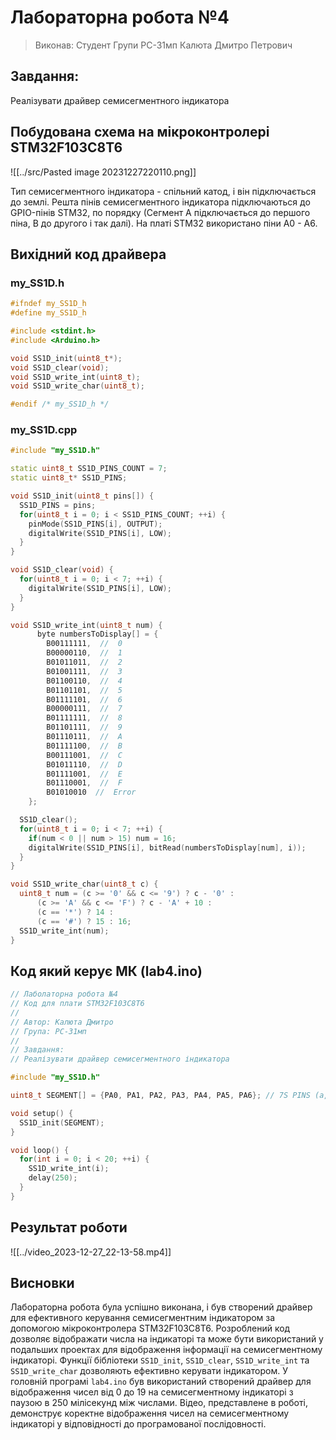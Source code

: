 # Лабораторна робота №4

> Виконав: Студент Групи РС-31мп Калюта Дмитро Петрович
## Завдання: 
Реалізувати драйвер семисегментного індикатора

## Побудована схема на мікроконтролері STM32F103C8T6

![[../src/Pasted image 20231227220110.png]]

Тип семисегментного індикатора - спільний катод, і він підключається до землі.  Решта пінів семисегментного індикатора підключаються до GPIO-пінів STM32, по порядку (Сегмент А підключається до першого піна, В до другого і так далі). На платі STM32 використано піни A0 - A6.

## Вихідний код драйвера

### my_SS1D.h
``` cpp
#ifndef my_SS1D_h
#define my_SS1D_h

#include <stdint.h>
#include <Arduino.h>

void SS1D_init(uint8_t*);
void SS1D_clear(void);
void SS1D_write_int(uint8_t);
void SS1D_write_char(uint8_t);

#endif /* my_SS1D_h */
```

### my_SS1D.cpp

``` cpp
#include "my_SS1D.h"

static uint8_t SS1D_PINS_COUNT = 7;
static uint8_t* SS1D_PINS;

void SS1D_init(uint8_t pins[]) {
  SS1D_PINS = pins;
  for(uint8_t i = 0; i < SS1D_PINS_COUNT; ++i) {
    pinMode(SS1D_PINS[i], OUTPUT);
    digitalWrite(SS1D_PINS[i], LOW);
  }
}

void SS1D_clear(void) {
  for(uint8_t i = 0; i < 7; ++i) {
    digitalWrite(SS1D_PINS[i], LOW);
  }
}

void SS1D_write_int(uint8_t num) {
      byte numbersToDisplay[] = {
        B00111111,  //  0
        B00000110,  //  1
        B01011011,  //  2
        B01001111,  //  3
        B01100110,  //  4
        B01101101,  //  5
        B01111101,  //  6
        B00000111,  //  7
        B01111111,  //  8
        B01101111,  //  9
        B01110111,  //  A
        B01111100,  //  B
        B00111001,  //  C
        B01011110,  //  D
        B01111001,  //  E
        B01110001,  //  F
        B01010010  //  Error
    };

  SS1D_clear();
  for(uint8_t i = 0; i < 7; ++i) {
    if(num < 0 || num > 15) num = 16;
    digitalWrite(SS1D_PINS[i], bitRead(numbersToDisplay[num], i));
  }
}

void SS1D_write_char(uint8_t c) {
  uint8_t num = (c >= '0' && c <= '9') ? c - '0' :  
      (c >= 'A' && c <= 'F') ? c - 'A' + 10 :
      (c == '*') ? 14 :
      (c == '#') ? 15 : 16;
  SS1D_write_int(num);
}
```

## Код який керує МК (lab4.ino)

``` cpp
// Лаболаторна робота №4
// Код для плати STM32F103C8T6
//
// Автор: Калюта Дмитро
// Група: РС-31мп
//
// Завдання:
// Реалізувати драйвер семисегментного індикатора

#include "my_SS1D.h"

uint8_t SEGMENT[] = {PA0, PA1, PA2, PA3, PA4, PA5, PA6}; // 7S PINS (a, b, c... g, dp)

void setup() {
  SS1D_init(SEGMENT);
}

void loop() {
  for(int i = 0; i < 20; ++i) {
    SS1D_write_int(i);
    delay(250);
  }
}
```

## Результат роботи 
![[../video_2023-12-27_22-13-58.mp4]]

## Висновки
Лабораторна робота була успішно виконана, і був створений драйвер для ефективного керування семисегментним індикатором за допомогою мікроконтролера STM32F103C8T6. Розроблений код дозволяє відображати числа на індикаторі та може бути використаний у подальших проектах для відображення інформації на семисегментному індикаторі. Функції бібліотеки `SS1D_init`, `SS1D_clear`, `SS1D_write_int` та `SS1D_write_char` дозволяють ефективно керувати індикатором. У головній програмі `lab4.ino` був використаний створений драйвер для відображення чисел від 0 до 19 на семисегментному індикаторі з паузою в 250 мілісекунд між числами. Відео, представлене в роботі, демонструє коректне відображення чисел на семисегментному індикаторі у відповідності до програмованої послідовності.
    


 



